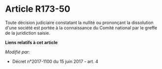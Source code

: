 # Article R173-50

Toute décision judiciaire constatant la nullité ou prononçant la dissolution d'une société est portée à la connaissance du
Comité national par le greffe de la juridiction saisie.

**Liens relatifs à cet article**

_Modifié par_:

  - Décret n°2017-1100 du 15 juin 2017 - art. 4
